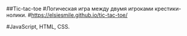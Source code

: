 ##Tic-tac-toe
#Логическая игра между двумя игроками крестики-нолики.
#https://elsiesmile.github.io/tic-tac-toe/

#JavaScript, HTML, CSS.
